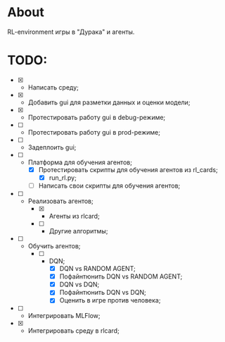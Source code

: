 # About
RL-environment игры в "Дурака" и агенты.

# TODO:
- [x] - Написать среду;
- [x] - Добавить gui для разметки данных и оценки модели;
- [x] - Протестировать работу gui в debug-режиме;
- [ ] - Протестировать работу gui в prod-режиме;
- [ ] - Задеплоить gui;
- [ ] - Платформа для обучения агентов;
    - [x] Протестировать скрипты для обучения агентов из rl_cards;
        - [x] run_rl.py;
    - [ ] Написать свои скрипты для обучения агентов;
- [ ] - Реализовать агентов;
    - [x] - Агенты из rlcard;
    - [ ] - Другие алгоритмы;
- [ ] - Обучить агентов;
    - [ ] - DQN;
        - [x] DQN vs RANDOM AGENT;
        - [x] Пофайнтюнить DQN vs RANDOM AGENT;
        - [x] DQN vs DQN;
        - [x] Пофайнтюнить DQN vs DQN;
        - [x] Оценить в игре против человека;
- [ ] - Интегрировать MLFlow;
- [x] - Интегрировать среду в rlcard;